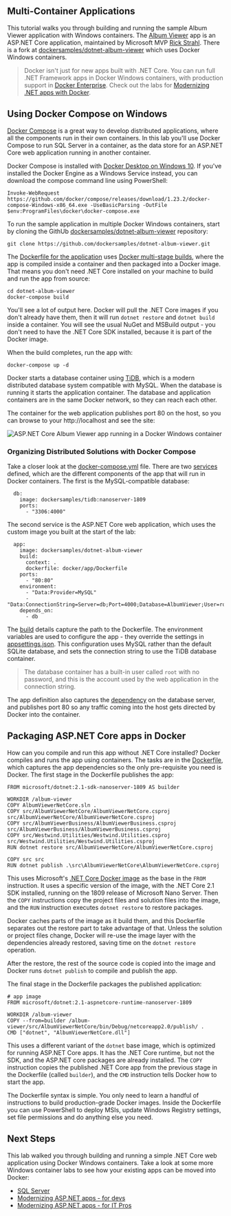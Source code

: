 ## Multi-Container Applications

This tutorial walks you through building and running the sample Album Viewer application with Windows containers. The [Album Viewer](https://github.com/RickStrahl/AlbumViewerVNext) app is an ASP.NET Core application, maintained by Microsoft MVP [Rick Strahl](https://weblog.west-wind.com). There is a fork at [dockersamples/dotnet-album-viewer](https://github.com/dockersamples/dotnet-album-viewer "link to forked version of Album Viewer") which uses Docker Windows containers.

> Docker isn't just for new apps built with .NET Core. You can run full .NET Framework apps in Docker Windows containers, with production support in [Docker Enterprise](https://www.docker.com/enterprise-edition). Check out the labs for [Modernizing .NET apps with Docker](https://github.com/docker/labs/tree/master/windows/modernize-traditional-apps).

## Using Docker Compose on Windows

[Docker Compose](https://docs.docker.com/compose/) is a great way to develop distributed applications, where all the components run in their own containers. In this lab you'll use Docker Compose to run SQL Server in a container, as the data store for an ASP.NET Core web application running in another container.

Docker Compose is installed with [Docker Desktop on Windows 10](https://www.docker.com/docker-windows). If you've installed the Docker Engine as a Windows Service instead, you can download the compose command line using PowerShell:

```
Invoke-WebRequest https://github.com/docker/compose/releases/download/1.23.2/docker-compose-Windows-x86_64.exe -UseBasicParsing -OutFile $env:ProgramFiles\docker\docker-compose.exe
```

To run the sample application in multiple Docker Windows containers, start by cloning the GithUb [dockersamples/dotnet-album-viewer](https://github.com/dockersamples/dotnet-album-viewer/) repository:

```
git clone https://github.com/dockersamples/dotnet-album-viewer.git
```

The [Dockerfile for the application](https://github.com/dockersamples/dotnet-album-viewer/blob/master/docker/app/Dockerfile) uses [Docker multi-stage builds](https://docs.docker.com/engine/userguide/eng-image/multistage-build/), where the app is compiled inside a container and then packaged into a Docker image. That means you don't need .NET Core installed on your machine to build and run the app from source:

```
cd dotnet-album-viewer
docker-compose build
```

You'll see a lot of output here. Docker will pull the .NET Core images if you don't already have them, then it will run `dotnet restore` and `dotnet build` inside a container. You will see the usual NuGet and MSBuild output - you don't need to have the .NET Core SDK installed, because it is part of the Docker image.

When the build completes, run the app with:

```
docker-compose up -d
```

Docker starts a database container using [TiDB](https://github.com/pingcap/tidb), which is a modern distributed database system compatible with MySQL. When the database is running it starts the application container. The database and application containers are in the same Docker network, so they can reach each other.

The container for the web application publishes port 80 on the host, so you can browse to your http://localhost and see the site:

![ASP.NET Core Album Viewer app running in a Docker Windows container](images/dotnet-album-viewer.png)


### Organizing Distributed Solutions with Docker Compose

Take a closer look at the [docker-compose.yml](https://github.com/dockersamples/dotnet-album-viewer/blob/master/docker-compose.yml) file. There are two [services](https://docs.docker.com/compose/compose-file/#service-configuration-reference) defined, which are the different components of the app that will run in Docker containers. The first is the MySQL-compatible database:

```
  db:
    image: dockersamples/tidb:nanoserver-1809
    ports:
      - "3306:4000"
```

The second service is the ASP.NET Core web application, which uses the custom image you built at the start of the lab:

```
  app:
    image: dockersamples/dotnet-album-viewer
    build:
      context: .
      dockerfile: docker/app/Dockerfile
    ports:
      - "80:80"
    environment:
      - "Data:Provider=MySQL"
      - "Data:ConnectionString=Server=db;Port=4000;Database=AlbumViewer;User=root;SslMode=None"      
    depends_on:
      - db
```

The [build](https://docs.docker.com/compose/compose-file/#build) details capture the path to the Dockerfile. The environment variables are used to configure the app - they override the settings in [appsettings.json](https://github.com/dockersamples/dotnet-album-viewer/blob/master/src/AlbumViewerNetCore/appsettings.json). This configuration uses MySQL rather than the default SQLite database, and sets the connection string to use the TiDB database container.

> The database container has a built-in user called `root` with no password, and this is the account used by the web application in the connection string.

The app definition also captures the [dependency](https://docs.docker.com/compose/compose-file/#depends_on) on the database server, and publishes port 80 so any traffic coming into the host gets directed by Docker into the container.

## Packaging ASP.NET Core apps in Docker

How can you compile and run this app without .NET Core installed? Docker compiles and runs the app using containers. The tasks are in the [Dockerfile](https://github.com/dockersamples/dotnet-album-viewer/blob/master/docker/app/Dockerfile), which captures the app dependencies so the only pre-requisite you need is Docker. The first stage in the Dockerfile publishes the app:

```
FROM microsoft/dotnet:2.1-sdk-nanoserver-1809 AS builder

WORKDIR /album-viewer
COPY AlbumViewerNetCore.sln .
COPY src/AlbumViewerNetCore/AlbumViewerNetCore.csproj src/AlbumViewerNetCore/AlbumViewerNetCore.csproj
COPY src/AlbumViewerBusiness/AlbumViewerBusiness.csproj src/AlbumViewerBusiness/AlbumViewerBusiness.csproj
COPY src/Westwind.Utilities/Westwind.Utilities.csproj src/Westwind.Utilities/Westwind.Utilities.csproj
RUN dotnet restore src/AlbumViewerNetCore/AlbumViewerNetCore.csproj

COPY src src
RUN dotnet publish .\src\AlbumViewerNetCore\AlbumViewerNetCore.csproj
```

This uses Microsoft's [.NET Core Docker image](https://hub.docker.com/r/microsoft/dotnet) as the base in the `FROM` instruction. It uses a specific version of the image, with the .NET Core 2.1 SDK installed, running on the 1809 release of Microsoft Nano Server. Then the `COPY` instructions copy the project files and solution files into the image, and the `RUN` instruction executes `dotnet restore` to restore packages.

Docker caches parts of the image as it build them, and this Dockerfile separates out the restore part to take advantage of that. Unless the solution or project files change, Docker will re-use the image layer with the dependencies already restored, saving time on the `dotnet restore` operation.

After the restore, the rest of the source code is copied into the image and Docker runs `dotnet publish` to compile and publish the app.

The final stage in the Dockerfile packages the published application:

```
# app image
FROM microsoft/dotnet:2.1-aspnetcore-runtime-nanoserver-1809

WORKDIR /album-viewer
COPY --from=builder /album-viewer/src/AlbumViewerNetCore/bin/Debug/netcoreapp2.0/publish/ .
CMD ["dotnet", "AlbumViewerNetCore.dll"]
```

This uses a different variant of the `dotnet` base image, which is optimized for running ASP.NET Core apps. It has the .NET Core runtime, but not the SDK, and the ASP.NET core packages are already installed. The `COPY` instruction copies the published .NET Core app from the previous stage in the Dockerfile (called `builder`), and the `CMD` instruction tells Docker how to start the app.

The Dockerfile syntax is simple. You only need to learn a handful of instructions to build production-grade Docker images. Inside the Dockerfile you can use PowerShell to deploy MSIs, update Windows Registry settings, set file permissions and do anything else you need.

## Next Steps

This lab walked you through building and running a simple .NET Core web application using Docker Windows containers. Take a look at some more Windows container labs to see how your existing apps can be moved into Docker:

* [SQL Server](https://github.com/docker/labs/blob/master/windows/sql-server/README.md)
* [Modernizing ASP.NET apps - for devs](https://github.com/docker/labs/tree/master/windows/modernize-traditional-apps/modernize-aspnet)
* [Modernizing ASP.NET apps - for IT Pros](https://github.com/docker/labs/tree/master/windows/modernize-traditional-apps/modernize-aspnet-ops)
